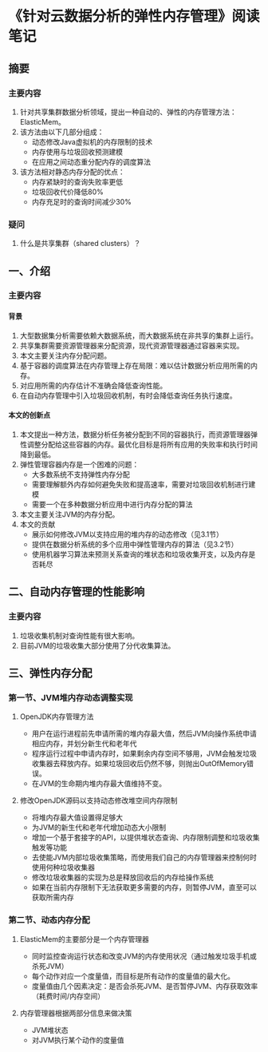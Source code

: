 # 《针对云数据分析的弹性内存管理》阅读笔记

## 摘要

### 主要内容
1. 针对共享集群数据分析领域，提出一种自动的、弹性的内存管理方法：ElasticMem。
2. 该方法由以下几部分组成：
    * 动态修改Java虚拟机的内存限制的技术
    * 内存使用与垃圾回收预测建模
    * 在应用之间动态重分配内存的调度算法
3. 该方法相对静态内存分配的优点：
    * 内存紧缺时的查询失败率更低
    * 垃圾回收代价降低80%
    * 内存充足时的查询时间减少30%

### 疑问
1. 什么是共享集群（shared clusters）？

## 一、介绍

### 主要内容

#### 背景

1. 大型数据集分析需要依赖大数据系统，而大数据系统在非共享的集群上运行。
2. 共享集群需要资源管理器来分配资源，现代资源管理器通过容器来实现。
3. 本文主要关注内存分配问题。
4. 基于容器的调度算法在内存管理上存在局限：难以估计数据分析应用所需的内存。
5. 对应用所需的内存估计不准确会降低查询性能。
6. 在自动内存管理中引入垃圾回收机制，有时会降低查询任务执行速度。

#### 本文的创新点
1. 本文提出一种方法，数据分析任务被分配到不同的容器执行，而资源管理器弹性调整分配给这些容器的内存。最优化目标是将所有应用的失败率和执行时间降到最低。
2. 弹性管理容器内存是一个困难的问题：
    * 大多数系统不支持弹性内存分配
    * 需要理解额外内存如何避免失败和提高速率，需要对垃圾回收机制进行建模
    * 需要一个在多种数据分析应用中进行内存分配的算法
3. 本文主要关注JVM的内存分配。
4. 本文的贡献
    * 展示如何修改JVM以支持应用的堆内存的动态修改（见3.1节）
    * 提供在数据分析系统的多个应用中弹性管理内存的算法（见3.2节）
    * 使用机器学习算法来预测关系查询的堆状态和垃圾收集开支，以及内存是否耗尽

## 二、自动内存管理的性能影响

### 主要内容
1. 垃圾收集机制对查询性能有很大影响。
2. 目前JVM的垃圾收集大部分使用了分代收集算法。

## 三、弹性内存分配

### 第一节、JVM堆内存动态调整实现
1. OpenJDK内存管理方法
    * 用户在运行进程前先申请所需的堆内存最大值，然后JVM向操作系统申请相应内存，并划分新生代和老年代
    * 程序运行过程中申请内存时，如果剩余内存空间不够用，JVM会触发垃圾收集器去释放内存。如果垃圾回收后仍然不够，则抛出OutOfMemory错误。
    * 在JVM的生命期内堆内存最大值维持不变。

2. 修改OpenJDK源码以支持动态修改堆空间内存限制
    * 将堆内存最大值设置得足够大
    * 为JVM的新生代和老年代增加动态大小限制
    * 增加一个基于套接字的API，以提供堆状态查询、内存限制调整和垃圾收集触发等功能
    * 去使能JVM内部垃圾收集策略，而使用我们自己的内存管理器来控制何时使用何种垃圾收集器
    * 修改垃圾收集器的实现为总是释放回收后的内存给操作系统
    * 如果在当前内存限制下无法获取更多需要的内存，则暂停JVM，直至可以获取所需内存

### 第二节、动态内存分配
1. ElasticMem的主要部分是一个内存管理器
     * 同时监控查询运行状态和改变JVM的内存使用状况（通过触发垃圾手机或杀死JVM）
     * 每个动作对应一个度量值，而目标是所有动作的度量值的最大化。
     * 度量值由几个因素决定：是否会杀死JVM、是否暂停JVM、内存获取效率（耗费时间/内存空间）

2. 内存管理器根据两部分信息来做决策
    * JVM堆状态
    * 对JVM执行某个动作的度量值

